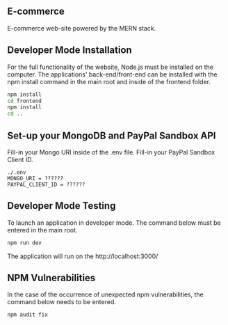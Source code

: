 ## E-commerce

E-commerce web-site powered by the MERN stack.

## Developer Mode Installation
For the full functionality of the website, Node.js must be installed on the computer.
The applications' back-end/front-end can be installed with the npm install command in the main root and inside of the frontend folder.
```bash
npm install
cd frontend
npm install
cd ..
```

## Set-up your MongoDB and PayPal Sandbox API
Fill-in your Mongo URI inside of the .env file.
Fill-in your PayPal Sandbox Client ID.
```
./.env
MONGO_URI = ??????
PAYPAL_CLIENT_ID = ??????
```

## Developer Mode Testing
To launch an application in developer mode. The command below must be entered in the main root.
```bash
npm run dev
```
The application will run on the http://localhost:3000/


## NPM Vulnerabilities
In the case of the occurrence of unexpected npm vulnerabilities, the command below needs to be entered.

```npm audit fix```
